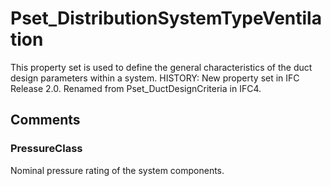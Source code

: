 # Pset_DistributionSystemTypeVentilation

This property set is used to define the general characteristics of the duct design parameters within a system.
HISTORY: New property set in IFC Release 2.0.  Renamed from Pset_DuctDesignCriteria in IFC4.


## Comments

### PressureClass

Nominal pressure rating of the system components.

